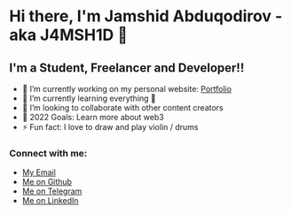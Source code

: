 # Hi there, I'm Jamshid Abduqodirov - aka J4MSH1D 👋

## I'm a Student, Freelancer and Developer!!

- 🔭 I’m currently working on my personal website: [Portfolio](https://jamshid-abduqodirov.vercel.app/)
- 🌱 I’m currently learning everything 🤣
- 👯 I’m looking to collaborate with other content creators
- 🥅 2022 Goals: Learn more about web3
- ⚡ Fun fact: I love to draw and play violin / drums

### Connect with me:

- [My Email](jamshidabdukadirov01@gmail.com)
- [Me on Github](https://github.com/J4MSH1D)
- [Me on Telegram](https://t.me/jamshidabduqodirov)
- [Me on LinkedIn](https://www.linkedin.com/in/jamshid-abduqodirov-524748232/)
